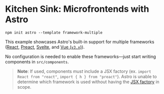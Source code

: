 # Kitchen Sink: Microfrontends with Astro

```
npm init astro --template framework-multiple
```

This example showcases Astro's built-in support for multiple frameworks ([React](https://reactjs.org), [Preact](https://preactjs.com), [Svelte](https://svelte.dev), and [Vue (`v3.x`)](https://v3.vuejs.org/)).

No configuration is needed to enable these frameworks—just start writing components in `src/components`.

> **Note**: If used, components _must_ include a JSX factory (ex. `import React from "react"`, `import { h } from "preact"`). Astro is unable to determine which framework is used without having the [JSX factory](https://mariusschulz.com/blog/per-file-jsx-factories-in-typescript#what-is-a-jsx-factory) in scope.
